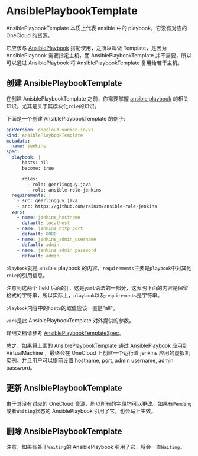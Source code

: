 # AnsiblePlaybookTemplate

AnsiblePlaybookTemplate 本质上代表 ansible 中的 playbook，它没有对应的 OneCloud 的资源。

它应该与 [AnsiblePlaybook](./ansibleplaybook.md) 搭配使用，之所以叫做 Template，是因为 AnsiblePlaybook 需要指定主机，而 AnsiblePlaybookTemplate 并不需要，所以可以通过 AnsiblePlaybook 将 AnsiblePlaybookTemplate 复用给若干主机。

## 创建 AnsiblePlaybookTemplate

在创建 AnisblePlaybookTemplate 之前，你需要掌握 [ansible playbook](https://ansible-tran.readthedocs.io/en/latest/docs/playbooks_intro.html) 的相关知识，尤其是关于其模块化`role`的知识。

下面是一个创建 AnsiblePlaybookTemplate 的例子:

```yaml
apiVersion: onecloud.yunion.io/v1
kind: AnsiblePlaybookTemplate
metadata:
  name: jenkins
spec:
  playbook: |
    - hosts: all
      become: true

      roles:
        - role: geerlingguy.java
        - role: ansible-role-jenkins
  requirements: |
    - src: geerlingguy.java
    - src: https://github.com/rainzm/ansible-role-jenkins
  vars:
    - name: jenkins_hostname
      default: localhost
    - name: jenkins_http_port
      default: 8080
    - name: jenkins_admin_username
      default: admin
    - name: jenkins_admin_password
      default: admin
```

`playbook`就是 ansible playbook 的内容，`requirements`主要是`playbook`中对其他`role`的引用信息。

注意到这两个 field 后面的`|`，这是`yaml`语法的一部分，这表明下面的内容是保留格式的字符串，所以实际上，`playbook`以及`requirements`是字符串。

`playbook`内容中的`hosts`的取值应该一直是"all"。

`vars`是此 AnsiblePlaybookTemplate 对外提供的参数。

详细文档请参考 [AnsiblePlaybookTemplateSpec](../api/docs.md#onecloud.yunion.io/v1.AnsiblePlaybookTemplateSpec)。

总之，如果将上面的 AnsiblePlaybookTemplate 通过 AnsiblePlaybook 应用到 VirtualMachine ，最终会在 OneCloud 上创建一个运行着 jenkins 应用的虚拟机实例。并且用户可以提前设置 hostname, port, admin username, admin password。

## 更新 AnsiblePlaybookTemplate

由于其没有对应的 OneCloud 资源，所以所有的字段均可以更改。如果有`Pending`或者`Waiting`状态的 AnsiblePlaybook 引用了它，也会马上生效。

## 删除 AnsiblePlaybookTemplate

注意，如果有处于`Waiting`的 AnsiblePlaybook 引用了它，将会一直`Waiting`。
